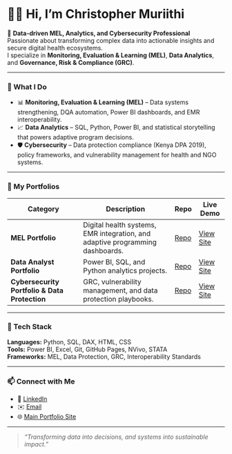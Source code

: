 # 👋🏾 Hi, I’m Christopher Muriithi  

🎯 **Data-driven MEL, Analytics, and Cybersecurity Professional**  
Passionate about transforming complex data into actionable insights and secure digital health ecosystems.  
I specialize in **Monitoring, Evaluation & Learning (MEL)**, **Data Analytics**, and **Governance, Risk & Compliance (GRC)**.

---

### 🧠 What I Do
- 📊 **Monitoring, Evaluation & Learning (MEL)** – Data systems strengthening, DQA automation, Power BI dashboards, and EMR interoperability.  
- 📈 **Data Analytics** – SQL, Python, Power BI, and statistical storytelling that powers adaptive program decisions.  
- 🛡️ **Cybersecurity** – Data protection compliance (Kenya DPA 2019), policy frameworks, and vulnerability management for health and NGO systems.

---

### 🧩 My Portfolios

| Category | Description | Repo | Live Demo |
|-----------|--------------|------|-----------|
| **MEL Portfolio** | Digital health systems, EMR integration, and adaptive programming dashboards. | [Repo](https://github.com/ChrisMuriithi/MEL-Portfolio) | [View Site](https://chrismuriithi.github.io/MEL-Portfolio/) |
| **Data Analyst Portfolio** | Power BI, SQL, and Python analytics projects. | [Repo](https://github.com/ChrisMuriithi/Data-Analyst-Portfolio) | [View Site](https://chrismuriithi.github.io/Data-Analyst-Portfolio/) |
| **Cybersecurity Portfolio & Data Protection** | GRC, vulnerability management, and data protection playbooks. | [Repo](https://github.com/ChrisMuriithi/Cybersecurity-Portfolio) | [View Site](https://chrismuriithi.github.io/Cybersecurity-Portfolio/) |

---

### 🧰 Tech Stack
**Languages:** Python, SQL, DAX, HTML, CSS  
**Tools:** Power BI, Excel, Git, GitHub Pages, NVivo, STATA  
**Frameworks:** MEL, Data Protection, GRC, Interoperability Standards  

---

### 📫 Connect with Me
- 💼 [LinkedIn](https://www.linkedin.com/in/christopher-mwangi-894265b0)  
- ✉️ [Email](mailto:nomiskris@gmail.com)  
- 🌐 [Main Portfolio Site](https://chrismuriithi.github.io)

---

> _“Transforming data into decisions, and systems into sustainable impact.”_


<!--
**joshmadakor1/joshmadakor1** is a ✨ _special_ ✨ repository because its `README.md` (this file) appears on your GitHub profile.

Here are some ideas to get you started:

- 🔭 I’m currently working on ...
- 🌱 I’m currently learning ...
- 👯 I’m looking to collaborate on ...
- 🤔 I’m looking for help with ...
- 💬 Ask me about ...
- 📫 How to reach me: ...
- 😄 Pronouns: ...
- ⚡ Fun fact: ...

<h1>Hi, I'm Chris! <br/><a href="https://www.linkedin.com/in/christopher-mwangi-894265b0">Monitoring, Evaluation and Learning; Data Analyst/Scientist; Cybersecurity Professional</a></h1>

<h2>👨‍💻 Monitoring, Evaluation and Learning Projects:</h2>

- <b>Python</b>
  - [Guessing Game Project](https://github.com/ChrisMuriithi/Guessing-Game)

<h2>👨‍💻 Software Development Projects:</h2>

- <b>Python</b>
  - [Guessing Game Project](https://github.com/ChrisMuriithi/Guessing-Game)

<h2>📺 Popular YouTube Videos</h2>

- [How to get into Cybersecurity Starting From Zero](https://www.youtube.com/watch?v=a83ASGn_V_s)
- [A Day in the Life of a Cybersecurity Anayst](https://www.youtube.com/watch?v=uHy3oM7NnoU)
- [How to Create a KeyLogger (C#)](https://www.youtube.com/watch?v=N-L9hklSlNk)
- [Ransomware Demonstration (C#)](https://www.youtube.com/watch?v=OfvdQeh79s0)
- [Is WGU Legit?](https://www.youtube.com/watch?v=E2MwRWxDBkA)

<h2> 🤳 Connect with me:</h2>

[<img align="left" alt="JoshMadakor | YouTube" width="22px" src="https://cdn.jsdelivr.net/npm/simple-icons@v3/icons/youtube.svg" />][youtube]
[<img align="left" alt="JoshMadakor | Twitter" width="22px" src="https://cdn.jsdelivr.net/npm/simple-icons@v3/icons/twitter.svg" />][twitter]
[<img align="left" alt="JoshMadakor | LinkedIn" width="22px" src="https://cdn.jsdelivr.net/npm/simple-icons@v3/icons/linkedin.svg" />][linkedin]
[<img align="left" alt="JoshMadakor | Instagram" width="22px" src="https://cdn.jsdelivr.net/npm/simple-icons@v3/icons/instagram.svg" />][instagram]

[twitter]: https://twitter.com/joshmadakor
[youtube]: https://www.youtube.com/c/joshmadakor
[instagram]: https://www.instagram.com/joshmadakor/
[linkedin]: https://linkedin.com/in/joshmadakor
-->
